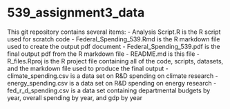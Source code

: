 # 539_assignment3_data
This git repository contains several items:
	- Analysis Script.R is the R script used for scratch code
	- Federal_Spending_539.Rmd is the R markdown file used to create the output pdf document
	- Federal_Spending_539.pdf is the final output pdf from the R markdown file
	- README.md is this file
	- R_files.Rproj is the R project file containing all of the code, scripts, datasets, and the markdown file used to produce the final output
	- climate_spending.csv is a data set on R&D spending on climate research
	- energy_spending.csv is a data set on R&D spending on energy research
	- fed_r_d_spending.csv is a data set containing departmental budgets by year, overall spending by year, and gdp by year
